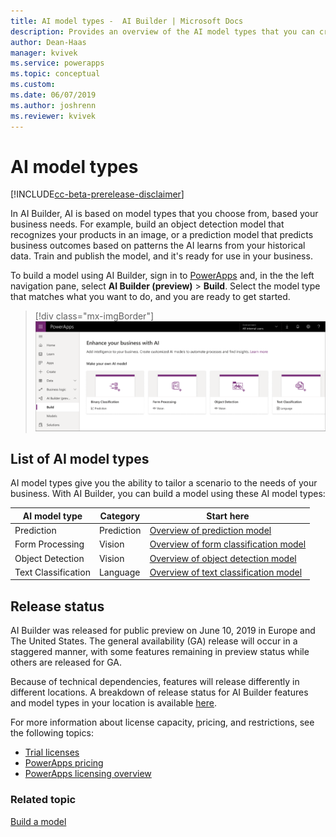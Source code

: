 ```yaml
---
title: AI model types -  AI Builder | Microsoft Docs
description: Provides an overview of the AI model types that you can create in AI Builder.
author: Dean-Haas
manager: kvivek
ms.service: powerapps
ms.topic: conceptual
ms.custom: 
ms.date: 06/07/2019
ms.author: joshrenn
ms.reviewer: kvivek
---
```


# AI model types

[!INCLUDE[cc-beta-prerelease-disclaimer](./includes/cc-beta-prerelease-disclaimer.md)]

In AI Builder, AI is based on model types that you choose from, based your business needs. For example, build an object detection model that recognizes your products in an image, or a prediction model that predicts business outcomes based on patterns the AI learns from your historical data.  Train and publish the model, and it's ready for use in your business.

To build a model using AI Builder, sign in to [PowerApps](https://web.powerapps.com) and, in the the left navigation pane, select **AI Builder (preview)** > **Build**. Select the model type that matches what you want to do, and you are ready to get started.

> [!div class="mx-imgBorder"]
> ![AI Builder home page](media/ai-builder-home.png "AI Builder home page")

## List of AI model types 

AI model types give you the ability to tailor a scenario to the needs of your business. With AI Builder, you can build a model using these AI model types:  

| AI model type  | Category  | Start here
|---|---|---|
| Prediction   | Prediction  | [Overview of prediction model](binary-classification-overview.md)
| Form Processing  | Vision   | [Overview of form classification model](form-processing-model-overview.md)
| Object Detection  | Vision   | [Overview of object detection model](object-detection-overview.md)
| Text Classification  |Language   | [Overview of text classification model](text-classification-overview.md)

## Release status

AI Builder was released for public preview on June 10, 2019 in Europe and The United States. The general availability (GA) release will occur in a staggered manner, with some features remaining in preview status while others are released for GA. 

Because of technical dependencies, features will release differently in different locations.  A breakdown of release status for AI Builder features and model types in your location is available [here](https://aka.ms/ai-builder-release-status).

For more information about license capacity, pricing, and restrictions, see the following topics:

 - [Trial licenses]()
 - [PowerApps pricing]()
 - [PowerApps licensing overview](//power-platform/admin/pricing-billing-skus)

### Related topic

[Build a model](build-model.md)
